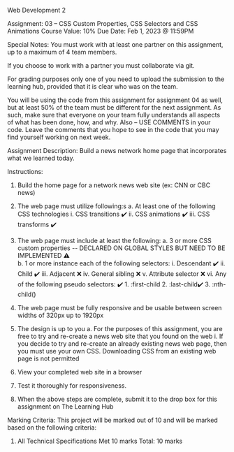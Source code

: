 Web Development 2

Assignment: 03 – CSS Custom Properties, CSS Selectors and CSS Animations
Course Value: 10%
Due Date: Feb 1, 2023 @ 11:59PM

Special Notes:
You must work with at least one partner on this assignment, up to a maximum of 4 team members.

If you choose to work with a partner you must collaborate via git.

For grading purposes only one of you need to upload the submission to the learning hub, provided that it is clear who was on the team.

You will be using the code from this assignment for assignment 04 as well, but at least 50% of the team must be different for the next assignment. As such, make sure that everyone on your team fully understands all aspects of what has been done, how, and why. Also – USE COMMENTS in your code. Leave the comments that you hope to see in the code that you may find yourself working on next week.

Assignment Description:
Build a news network home page that incorporates what we learned today.

Instructions:
1. Build the home page for a network news web site (ex: CNN or CBC news)

2. The web page must utilize following:s
    a. At least one of the following CSS technologies
        i. CSS transitions  ✔️
        ii. CSS animations  ✔️
        iii. CSS transforms ✔️

3. The web page must include at least the following:
    a. 3 or more CSS custom properties -- DECLARED ON GLOBAL STYLES BUT NEED TO BE IMPLEMENTED ⚠️          
    b. 1 or more instance each of the following selectors:
        i. Descendant ✔️
        ii. Child ✔️
        iii. Adjacent ❌
        iv. General sibling ❌
        v. Attribute selector ❌
        vi. Any of the following pseudo selectors: ✔️
            1. :first-child
            2. :last-child✔️
            3. :nth-child()

4. The web page must be fully responsive and be usable between screen widths of 320px up to 1920px

5. The design is up to you
        a. For the purposes of this assignment, you are free to try and re-create a news web site that you found on the web
            i. If you decide to try and re-create an already existing news web page, then you must use your own CSS. Downloading CSS from an existing web page is not permitted

6. View your completed web site in a browser

7. Test it thoroughly for responsiveness.

8. When the above steps are complete, submit it to the drop box for this assignment on The Learning Hub

Marking Criteria:
This project will be marked out of 10 and will be marked based on the following criteria:
1) All Technical Specifications Met 10 marks
Total: 10 marks